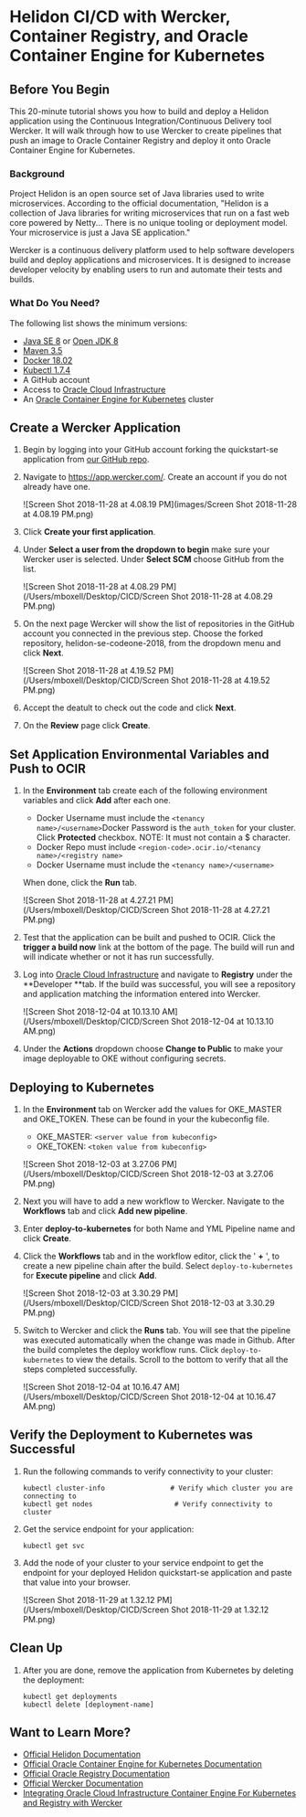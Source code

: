 # Helidon CI/CD with Wercker, Container Registry, and Oracle Container Engine for Kubernetes

## Before You Begin

This 20-minute tutorial shows you how to build and deploy a Helidon application using the Continuous Integration/Continuous Delivery tool Wercker. It will walk through how to use Wercker to create pipelines that push an image to Oracle Container Registry and deploy it onto Oracle Container Engine for Kubernetes. 

### Background

Project Helidon is an open source set of Java libraries used to write microservices. According to the official documentation, "Helidon is a collection of Java libraries for writing microservices that run on a fast web core powered by Netty... There is no unique tooling or deployment model. Your microservice is just a Java SE application."

Wercker is a continuous delivery platform used to help software developers build and deploy applications and microservices. It is designed to increase developer velocity by enabling users to run and automate their tests and builds.

### What Do You Need?

The following list shows the minimum versions: 

- [Java SE 8](https://www.oracle.com/technetwork/java/javase/downloads) or [Open JDK 8](http://jdk.java.net/)
- [Maven 3.5](https://maven.apache.org/download.cgi) 
- [Docker 18.02](https://docs.docker.com/install/)
- [Kubectl 1.7.4](https://kubernetes.io/docs/tasks/tools/install-kubectl/) 
- A GitHub account
- Access to [Oracle Cloud Infrastructure](https://console.us-phoenix-1.oraclecloud.com/)
- An [Oracle Container Engine for Kubernetes](https://www.oracle.com/webfolder/technetwork/tutorials/obe/oci/oke-full/index.html) cluster 

## Create a Wercker Application 

1. Begin by logging into your GitHub account forking the quickstart-se application from [our GitHub repo](https://github.com/mickeyboxell/helidon). 

2. Navigate to https://app.wercker.com/. Create an account if you do not already have one. 

   ![Screen Shot 2018-11-28 at 4.08.19 PM](images/Screen Shot 2018-11-28 at 4.08.19 PM.png)

3. Click **Create your first application**. 

4. Under **Select a user from the dropdown to begin** make sure your Wercker user is selected. Under **Select SCM** choose GitHub from the list. 

   ![Screen Shot 2018-11-28 at 4.08.29 PM](/Users/mboxell/Desktop/CICD/Screen Shot 2018-11-28 at 4.08.29 PM.png)

5. On the next page Wercker will show the list of repositories in the GitHub account you connected in the previous step. Choose the forked repository, helidon-se-codeone-2018, from the dropdown menu and click **Next**. 

   ![Screen Shot 2018-11-28 at 4.19.52 PM](/Users/mboxell/Desktop/CICD/Screen Shot 2018-11-28 at 4.19.52 PM.png)

6. Accept the deatult to check out the code and click **Next**. 

7. On the **Review** page click **Create**. 

## Set Application Environmental Variables and Push to OCIR

1. In the **Environment** tab create each of the following environment variables and click **Add** after each one.

   * Docker Username must include the `<tenancy name>/<username>`Docker Password is the `auth_token` for your cluster. Click **Protected** checkbox. NOTE: It must not contain a $ character.
   * Docker Repo must include `<region-code>.ocir.io/<tenancy name>/<registry name>`
   * Docker Username must include the `<tenancy name>/<username>`

   When done, click the **Run** tab. 

   ![Screen Shot 2018-11-28 at 4.27.21 PM](/Users/mboxell/Desktop/CICD/Screen Shot 2018-11-28 at 4.27.21 PM.png)

2. Test that the application can be built and pushed to OCIR. Click the **trigger a build now** link at the bottom of the page. The build will run and will indicate whether or not it has run successfully. 

3. Log into [Oracle Cloud Infrastructure](https://docs.us-phoenix-1.oraclecloud.com/Content/home.htm) and navigate to **Registry** under the **Developer **tab. If the build was successful, you will see a repository and application matching the information entered into Wercker. 

   ![Screen Shot 2018-12-04 at 10.13.10 AM](/Users/mboxell/Desktop/CICD/Screen Shot 2018-12-04 at 10.13.10 AM.png)

4. Under the **Actions** dropdown choose **Change to Public** to make your image deployable to OKE without configuring secrets.



## Deploying to Kubernetes

1. In the **Environment** tab on Wercker add the values for OKE_MASTER and OKE_TOKEN. These can be found in your the kubeconfig file. 

   - OKE_MASTER: `<server value from kubeconfig>`
   - OKE_TOKEN: `<token value from kubeconfig>` 

   ![Screen Shot 2018-12-03 at 3.27.06 PM](/Users/mboxell/Desktop/CICD/Screen Shot 2018-12-03 at 3.27.06 PM.png)

2. Next you will have to add a new workflow to Wercker. Navigate to the **Workflows** tab and click **Add new pipeline**. 

3. Enter **deploy-to-kubernetes** for both Name and YML Pipeline name and click **Create**.

4. Click the **Workflows** tab and in the workflow editor, click the ' **+** ', to create a new pipeline chain after the build. Select `deploy-to-kubernetes` for **Execute pipeline** and click **Add**.

   ![Screen Shot 2018-12-03 at 3.30.29 PM](/Users/mboxell/Desktop/CICD/Screen Shot 2018-12-03 at 3.30.29 PM.png)

5. Switch to Wercker and click the **Runs** tab. You will see that the pipeline was executed automatically when the change was made in Github. After the build completes the deploy workflow runs. Click `deploy-to-kubernetes` to view the details. Scroll to the bottom to verify that all the steps completed successfully.

   ![Screen Shot 2018-12-04 at 10.16.47 AM](/Users/mboxell/Desktop/CICD/Screen Shot 2018-12-04 at 10.16.47 AM.png)

## Verify the Deployment to Kubernetes was Successful 

1. Run the following commands to verify connectivity to your cluster: 

   ```
   kubectl cluster-info                # Verify which cluster you are connecting to 
   kubectl get nodes                    # Verify connectivity to cluster
   ```

2. Get the service endpoint for your application: 

   ```
   kubectl get svc 
   ```

3. Add the node of your cluster to your service endpoint to get the endpoint for your deployed Helidon quickstart-se application and paste that value into your browser. 

   ![Screen Shot 2018-11-29 at 1.32.12 PM](/Users/mboxell/Desktop/CICD/Screen Shot 2018-11-29 at 1.32.12 PM.png)

## Clean Up 

1. After you are done, remove the application from Kubernetes by deleting the deployment:  

   ```
   kubectl get deployments
   kubectl delete [deployment-name]
   ```



## Want to Learn More?

- [Official Helidon Documentation](https://helidon.io/docs/latest/#/about/01_introduction)
- [Official Oracle Container Engine for Kubernetes Documentation](https://docs.cloud.oracle.com/iaas/Content/ContEng/Concepts/contengoverview.htm) 
- [Official Oracle Registry Documentation](https://docs.cloud.oracle.com/iaas/Content/Registry/Concepts/registryoverview.htm)
- [Official Wercker Documentation](https://devcenter.wercker.com/) 
- [Integrating Oracle Cloud Infrastructure Container Engine For Kubernetes and Registry with Wercker](https://www.oracle.com/webfolder/technetwork/tutorials/obe/oci/wercker/index.html)
